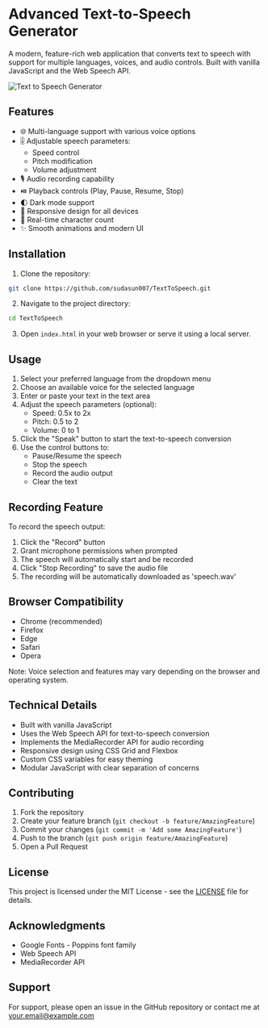 # Advanced Text-to-Speech Generator

A modern, feature-rich web application that converts text to speech with support for multiple languages, voices, and audio controls. Built with vanilla JavaScript and the Web Speech API.

![Text to Speech Generator](https://raw.githubusercontent.com/sudasun007/TextToSpeech/main/screenshot.png)

## Features

- 🌐 Multi-language support with various voice options
- 🎚️ Adjustable speech parameters:
  - Speed control
  - Pitch modification
  - Volume adjustment
- 🎙️ Audio recording capability
- ⏯️ Playback controls (Play, Pause, Resume, Stop)
- 🌓 Dark mode support
- 📱 Responsive design for all devices
- 💬 Real-time character count
- ✨ Smooth animations and modern UI

## Installation

1. Clone the repository:
```bash
git clone https://github.com/sudasun007/TextToSpeech.git
```

2. Navigate to the project directory:
```bash
cd TextToSpeech
```

3. Open `index.html` in your web browser or serve it using a local server.

## Usage

1. Select your preferred language from the dropdown menu
2. Choose an available voice for the selected language
3. Enter or paste your text in the text area
4. Adjust the speech parameters (optional):
   - Speed: 0.5x to 2x
   - Pitch: 0.5 to 2
   - Volume: 0 to 1
5. Click the "Speak" button to start the text-to-speech conversion
6. Use the control buttons to:
   - Pause/Resume the speech
   - Stop the speech
   - Record the audio output
   - Clear the text

## Recording Feature

To record the speech output:
1. Click the "Record" button
2. Grant microphone permissions when prompted
3. The speech will automatically start and be recorded
4. Click "Stop Recording" to save the audio file
5. The recording will be automatically downloaded as 'speech.wav'

## Browser Compatibility

- Chrome (recommended)
- Firefox
- Edge
- Safari
- Opera

Note: Voice selection and features may vary depending on the browser and operating system.

## Technical Details

- Built with vanilla JavaScript
- Uses the Web Speech API for text-to-speech conversion
- Implements the MediaRecorder API for audio recording
- Responsive design using CSS Grid and Flexbox
- Custom CSS variables for easy theming
- Modular JavaScript with clear separation of concerns

## Contributing

1. Fork the repository
2. Create your feature branch (`git checkout -b feature/AmazingFeature`)
3. Commit your changes (`git commit -m 'Add some AmazingFeature'`)
4. Push to the branch (`git push origin feature/AmazingFeature`)
5. Open a Pull Request

## License

This project is licensed under the MIT License - see the [LICENSE](LICENSE) file for details.

## Acknowledgments

- Google Fonts - Poppins font family
- Web Speech API
- MediaRecorder API

## Support

For support, please open an issue in the GitHub repository or contact me at your.email@example.com
